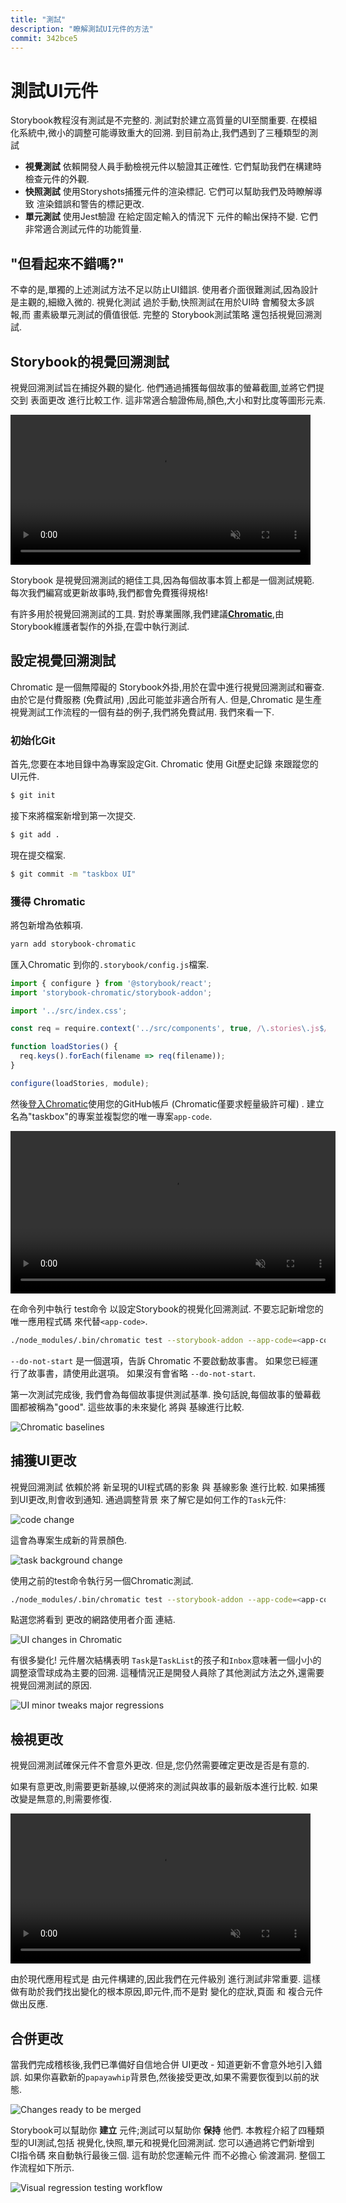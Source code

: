 ```yaml
---
title: "測試"
description: "瞭解測試UI元件的方法"
commit: 342bce5
---
```

# 測試UI元件

Storybook教程沒有測試是不完整的. 測試對於建立高質量的UI至關重要. 在模組化系統中,微小的調整可能導致重大的回溯. 到目前為止,我們遇到了三種類型的測試

-   **視覺測試** 依賴開發人員手動檢視元件以驗證其正確性. 它們幫助我們在構建時檢查元件的外觀.
-   **快照測試** 使用Storyshots捕獲元件的渲染標記. 它們可以幫助我們及時瞭解導致 渲染錯誤和警告的標記更改.
-   **單元測試** 使用Jest驗證 在給定固定輸入的情況下 元件的輸出保持不變. 它們非常適合測試元件的功能質量.

## "但看起來不錯嗎?"

不幸的是,單獨的上述測試方法不足以防止UI錯誤. 使用者介面很難測試,因為設計是主觀的,細緻入微的. 視覺化測試 過於手動,快照測試在用於UI時 會觸發太多誤報,而 畫素級單元測試的價值很低. 完整的 Storybook測試策略 還包括視覺回溯測試.

##  Storybook的視覺回溯測試

視覺回溯測試旨在捕捉外觀的變化. 他們通過捕獲每個故事的螢幕截圖,並將它們提交到 表面更改 進行比較工作. 這非常適合驗證佈局,顏色,大小和對比度等圖形元素.

<video autoPlay muted playsInline loop style="width:480px; margin: 0 auto;">
  <source
    src="/visual-regression-testing.mp4"
    type="video/mp4"
  />
</video>

 Storybook 是視覺回溯測試的絕佳工具,因為每個故事本質上都是一個測試規範. 每次我們編寫或更新故事時,我們都會免費獲得規格!

有許多用於視覺回溯測試的工具. 對於專業團隊,我們建議[**Chromatic**](https://www.chromaticqa.com/),由 Storybook維護者製作的外掛,在雲中執行測試.

## 設定視覺回溯測試

Chromatic 是一個無障礙的 Storybook外掛,用於在雲中進行視覺回溯測試和審查. 由於它是付費服務 (免費試用) ,因此可能並非適合所有人. 但是,Chromatic 是生產視覺測試工作流程的一個有益的例子,我們將免費試用. 我們來看一下.

### 初始化Git

首先,您要在本地目錄中為專案設定Git. Chromatic 使用 Git歷史記錄 來跟蹤您的UI元件.

```bash
$ git init
```

接下來將檔案新增到第一次提交.

```bash
$ git add .
```

現在提交檔案.

```bash
$ git commit -m "taskbox UI"
```

### 獲得 Chromatic

將包新增為依賴項.

```bash
yarn add storybook-chromatic
```

匯入Chromatic 到你的`.storybook/config.js`檔案.

```javascript
import { configure } from '@storybook/react';
import 'storybook-chromatic/storybook-addon';

import '../src/index.css';

const req = require.context('../src/components', true, /\.stories\.js$/);

function loadStories() {
  req.keys().forEach(filename => req(filename));
}

configure(loadStories, module);
```

然後[登入Chromatic](https://chromaticqa.com/start)使用您的GitHub帳戶 (Chromatic僅要求輕量級許可權) . 建立名為"taskbox"的專案並複製您的唯一專案`app-code`.

<video autoPlay muted playsInline loop style="width:520px; margin: 0 auto;">
  <source
    src="/chromatic-setup-learnstorybook.mp4"
    type="video/mp4"
  />
</video>

在命令列中執行 test命令 以設定Storybook的視覺化回溯測試. 不要忘記新增您的 唯一應用程式碼 來代替`<app-code>`.

```bash
./node_modules/.bin/chromatic test --storybook-addon --app-code=<app-code> --do-not-start
```

<div class="aside">
<code>--do-not-start</code> 是一個選項，告訴 Chromatic 不要啟動故事書。 如果您已經運行了故事書，請使用此選項。 如果沒有會省略 <code>--do-not-start</code>.
</div>

第一次測試完成後, 我們會為每個故事提供測試基準. 換句話說,每個故事的螢幕截圖都被稱為"good". 這些故事的未來變化 將與 基線進行比較.

![Chromatic baselines](/chromatic-baselines.png)

## 捕獲UI更改

視覺回溯測試 依賴於將 新呈現的UI程式碼的影象 與 基線影象 進行比較. 如果捕獲到UI更改,則會收到通知. 通過調整背景 來了解它是如何工作的`Task`元件:

![code change](/chromatic-change-to-task-component.png)

這會為專案生成新的背景顏色.

![task background change](/chromatic-task-change.png)

使用之前的test命令執行另一個Chromatic測試.

```bash
./node_modules/.bin/chromatic test --storybook-addon --app-code=<app-code> --do-not-start
```

點選您將看到 更改的網路使用者介面 連結.

![UI changes in Chromatic](/chromatic-catch-changes.png)

有很多變化! 元件層次結構表明 `Task`是`TaskList`的孩子和`Inbox`意味著一個小小的調整滾雪球成為主要的回溯. 這種情況正是開發人員除了其他測試方法之外,還需要視覺回溯測試的原因.

![UI minor tweaks major regressions](/minor-major-regressions.gif)

## 檢視更改

視覺回溯測試確保元件不會意外更改. 但是,您仍然需要確定更改是否是有意的.

如果有意更改,則需要更新基線,以便將來的測試與故事的最新版本進行比較. 如果改變是無意的,則需要修復.

<video autoPlay muted playsInline loop style="width:480px; margin: 0 auto;">
  <source
    src="/website-workflow-review-merge-optimized.mp4"
    type="video/mp4"
  />
</video>

由於現代應用程式是 由元件構建的,因此我們在元件級別 進行測試非常重要. 這樣做有助於我們找出變化的根本原因,即元件,而不是對 變化的症狀,頁面 和 複合元件 做出反應.

## 合併更改

當我們完成稽核後,我們已準備好自信地合併 UI更改 - 知道更新不會意外地引入錯誤. 如果你喜歡新的`papayawhip`背景色,然後接受更改,如果不需要恢復到以前的狀態.

![Changes ready to be merged](/chromatic-review-finished.png)

 Storybook可以幫助你 **建立** 元件;測試可以幫助你 **保持** 他們. 本教程介紹了四種類型的UI測試,包括 視覺化,快照,單元和視覺化回溯測試. 您可以通過將它們新增到 CI指令碼 來自動執行最後三個. 這有助於您運輸元件 而不必擔心 偷渡漏洞. 整個工作流程如下所示.

![Visual regression testing workflow](/cdd-review-workflow.png)
